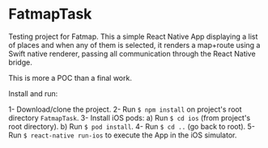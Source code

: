 # FatmapTask

Testing project for Fatmap. This a simple React Native App displaying a list of places and when any of them is selected, it renders a map+route using a Swift native renderer, passing all communication through the React Native bridge.

This is more a POC than a final work.

Install and run:

1- Download/clone the project.
2- Run `$ npm install` on project's root directory `FatmapTask`.
3- Install iOS pods:
    a) Run `$ cd ios` (from project's root directory).
    b) Run `$ pod install`.
4- Run `$ cd ..` (go back to root).
5- Run `$ react-native run-ios` to execute the App in the iOS simulator.
